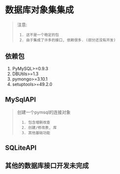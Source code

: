# 数据库对象集集成 
> 注意: 
>
>      1. 这不是一个稳定的包
>      2. 由于集成了许多的接口, 依赖很多. (部分还没有开发)

## 依赖包
1. PyMySQL>=0.9.3
2. DBUtils>=1.3
3. pymongo>=3.10.1
4. setuptools>=49.2.0 

## MySqlAPI

> 创建一个pymsql的连接对象
>
>       1. 包含增删改查 
>       2. 创建/修改表, 库
>       3. 其他基础功能


## SQLiteAPI


## 其他的数据库接口开发未完成

